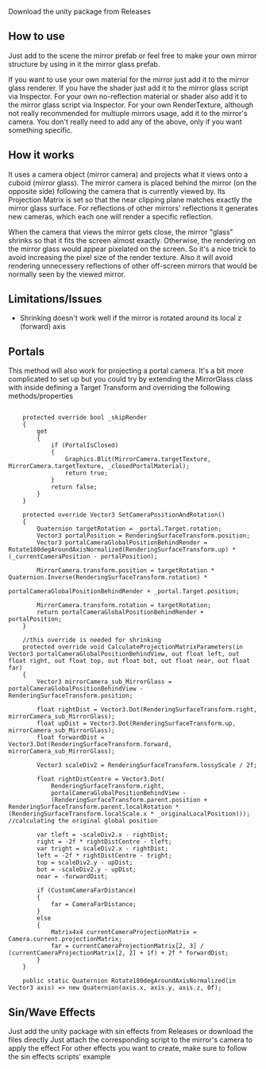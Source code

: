 Download the unity package from Releases

## How to use

Just add to the scene the mirror prefab or feel free to make your own mirror structure by using in it the mirror glass prefab.

If you want to use your own material for the mirror just add it to the mirror glass renderer. If you have the shader just add it to the mirror glass script via Inspector.
For your own no-reflection material or shader also add it to the mirror glass script via Inspector.
For your own RenderTexture, although not really recommended for multuple mirrors usage, add it to the mirror's camera.
You don't really need to add any of the above, only if you want something specific.

## How it works

It uses a camera object (mirror camera) and projects what it views onto a cuboid (mirror glass).
The mirror camera is placed behind the mirror (on the opposite side) following the camera that is currently viewed by.
Its Projection Matrix is set so that the near clipping plane matches exactly the mirror glass surface.
For reflections of other mirrors' reflections it generates new cameras, which each one will render a specific reflection.

When the camera that views the mirror gets close, the mirror "glass" shrinks so that it fits the screen almost exactly.
Otherwise, the rendering on the mirror glass would appear pixelated on the screen. So it's a nice trick to avoid increasing the pixel size of the render texture.
Also it will avoid rendering unnecessery reflections of other off-screen mirrors that would be normally seen by the viewed mirror.

## Limitations/Issues

* Shrinking doesn't work well if the mirror is rotated around its local z (forward) axis

## Portals

This method will also work for projecting a portal camera.
It's a bit more complicated to set up but you could try by extending the MirrorGlass class with inside defining a Target Transform and overriding the following methods/properties


```

    protected override bool _skipRender
    {
        get
        {
            if (PortalIsClosed)
            {
                Graphics.Blit(MirrorCamera.targetTexture, MirrorCamera.targetTexture, _closedPortalMaterial);
                return true;
            }
            return false;
        }
    }

    protected override Vector3 SetCameraPositionAndRotation()
    {
        Quaternion targetRotation = _portal.Target.rotation;
        Vector3 portalPosition = RenderingSurfaceTransform.position;
        Vector3 portalCameraGlobalPositionBehindRender = Rotate180degAroundAxisNormalized(RenderingSurfaceTransform.up) * (_currentCameraPosition - portalPosition);

        MirrorCamera.transform.position = targetRotation * Quaternion.Inverse(RenderingSurfaceTransform.rotation) *
                                            portalCameraGlobalPositionBehindRender + _portal.Target.position;

        MirrorCamera.transform.rotation = targetRotation;
        return portalCameraGlobalPositionBehindRender + portalPosition;
    }

    //this override is needed for shrinking
    protected override void CalculateProjectionMatrixParameters(in Vector3 portalCameraGlobalPositionBehindView, out float left, out float right, out float top, out float bot, out float near, out float far)
    {
        Vector3 mirrorCamera_sub_MirrorGlass = portalCameraGlobalPositionBehindView - RenderingSurfaceTransform.position;

        float rightDist = Vector3.Dot(RenderingSurfaceTransform.right, mirrorCamera_sub_MirrorGlass);
        float upDist = Vector3.Dot(RenderingSurfaceTransform.up, mirrorCamera_sub_MirrorGlass);
        float forwardDist = Vector3.Dot(RenderingSurfaceTransform.forward, mirrorCamera_sub_MirrorGlass);

        Vector3 scaleDiv2 = RenderingSurfaceTransform.lossyScale / 2f;

        float rightDistCentre = Vector3.Dot(
            RenderingSurfaceTransform.right,
            portalCameraGlobalPositionBehindView -
            (RenderingSurfaceTransform.parent.position + RenderingSurfaceTransform.parent.localRotation * (RenderingSurfaceTransform.localScale.x * _originalLocalPosition))); //calculating the original global position

        var tleft = -scaleDiv2.x - rightDist;
        right = -2f * rightDistCentre - tleft;
        var tright = scaleDiv2.x - rightDist;
        left = -2f * rightDistCentre - tright;
        top = scaleDiv2.y - upDist;
        bot = -scaleDiv2.y - upDist;
        near = -forwardDist;

        if (CustomCameraFarDistance)
        {
            far = CameraFarDistance;
        }
        else
        {
            Matrix4x4 currentCameraProjectionMatrix = Camera.current.projectionMatrix;
            far = currentCameraProjectionMatrix[2, 3] / (currentCameraProjectionMatrix[2, 2] + 1f) + 2f * forwardDist;
        }
    }

    public static Quaternion Rotate180degAroundAxisNormalized(in Vector3 axis) => new Quaternion(axis.x, axis.y, axis.z, 0f);

```

## Sin/Wave Effects

Just add the unity package with sin effects from Releases or download the files directly
Just attach the corresponding script to the mirror's camera to apply the effect
For other effects you want to create, make sure to follow the sin effects scripts' example
